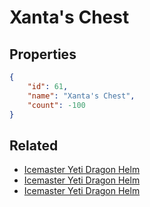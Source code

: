 # Xanta's Chest

<no description available>

## Properties

```json
{
    "id": 61,
    "name": "Xanta's Chest",
    "count": -100
}
```

## Related

- [Icemaster Yeti Dragon Helm](../items/1385-icemaster-yeti-dragon-helm.md)
- [Icemaster Yeti Dragon Helm](../items/1387-icemaster-yeti-dragon-helm.md)
- [Icemaster Yeti Dragon Helm](../items/1388-icemaster-yeti-dragon-helm.md)

